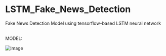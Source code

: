 # LSTM_Fake_News_Detection

Fake News Detection Model using tensorflow-based LSTM neural network

<br>
MODEL:

![image](https://user-images.githubusercontent.com/51190631/180662673-0095ae93-e559-4d83-9f58-6e599172cac6.png)
